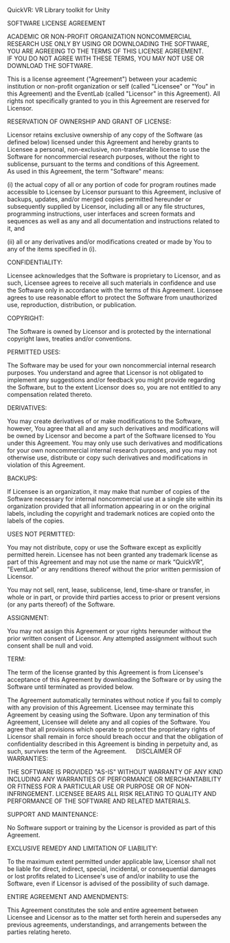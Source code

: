 QuickVR: VR Library toolkit for Unity

SOFTWARE LICENSE AGREEMENT

ACADEMIC OR NON-PROFIT ORGANIZATION NONCOMMERCIAL RESEARCH USE ONLY
BY USING OR DOWNLOADING THE SOFTWARE, YOU ARE AGREEING TO THE TERMS OF THIS LICENSE AGREEMENT.  
IF YOU DO NOT AGREE WITH THESE TERMS, YOU MAY NOT USE OR DOWNLOAD THE SOFTWARE.

This is a license agreement ("Agreement") between your academic institution or non-profit organization or self (called "Licensee" or "You" in this Agreement) and the EventLab (called "Licensor" in this Agreement).  All rights not specifically granted to you in this Agreement are reserved for Licensor. 

RESERVATION OF OWNERSHIP AND GRANT OF LICENSE: 

Licensor retains exclusive ownership of any copy of the Software (as defined below) licensed under this Agreement and hereby grants to Licensee a personal, non-exclusive, non-transferable license to use the Software for noncommercial research purposes, without the right to sublicense, pursuant to the terms and conditions of this Agreement.  
As used in this Agreement, the term "Software" means:

(i) the actual copy of all or any portion of code for program routines made accessible to Licensee by Licensor pursuant to this Agreement, inclusive of backups, updates, and/or merged copies permitted hereunder or subsequently supplied by Licensor,  including all or any file structures, programming instructions, user interfaces and screen formats and sequences as well as any and all documentation and instructions related to it, and 

(ii) all or any derivatives and/or modifications created or made by You to any of the items specified in (i).

CONFIDENTIALITY: 

Licensee acknowledges that the Software is proprietary to Licensor, and as such, Licensee agrees to receive all such materials in confidence and use the Software only in accordance with the terms of this Agreement. Licensee agrees to use reasonable effort to protect the Software from unauthorized use, reproduction, distribution, or publication.

COPYRIGHT: 

The Software is owned by Licensor and is protected by the international copyright laws, treaties and/or conventions.

PERMITTED USES:  

The Software may be used for your own noncommercial internal research purposes. You understand and agree that Licensor is not obligated to implement any suggestions and/or feedback you might provide regarding the Software, but to the extent Licensor does so, you are not entitled to any compensation related thereto.

DERIVATIVES: 

You may create derivatives of or make modifications to the Software, however, You agree that all and any such derivatives and modifications will be owned by Licensor and become a part of the Software licensed to You under this Agreement.  You may only use such derivatives and modifications for your own noncommercial internal research purposes, and you may not otherwise use, distribute or copy such derivatives and modifications in violation of this Agreement.

BACKUPS:  

If Licensee is an organization, it may make that number of copies of the Software necessary for internal noncommercial use at a single site within its organization provided that all information appearing in or on the original labels, including the copyright and trademark notices are copied onto the labels of the copies.

USES NOT PERMITTED:  

You may not distribute, copy or use the Software except as explicitly permitted herein. Licensee has not been granted any trademark license as part of this Agreement and may not use the name or mark “QuickVR", "EventLab" or any renditions thereof without the prior written permission of Licensor.

You may not sell, rent, lease, sublicense, lend, time-share or transfer, in whole or in part, or provide third parties access to prior or present versions (or any parts thereof) of the Software.

ASSIGNMENT: 

You may not assign this Agreement or your rights hereunder without the prior written consent of Licensor. Any attempted assignment without such consent shall be null and void.

TERM: 

The term of the license granted by this Agreement is from Licensee's acceptance of this Agreement by downloading the Software or by using the Software until terminated as provided below.

The Agreement automatically terminates without notice if you fail to comply with any provision of this Agreement.  Licensee may terminate this Agreement by ceasing using the Software.  Upon any termination of this Agreement, Licensee will delete any and all copies of the Software. You agree that all provisions which operate to protect the proprietary rights of Licensor shall remain in force should breach occur and that the obligation of confidentiality described in this Agreement is binding in perpetuity and, as such, survives the term of the Agreement.
 
DISCLAIMER OF WARRANTIES:  

THE SOFTWARE IS PROVIDED "AS-IS" WITHOUT WARRANTY OF ANY KIND INCLUDING ANY WARRANTIES OF PERFORMANCE OR MERCHANTABILITY OR FITNESS FOR A PARTICULAR USE OR PURPOSE OR OF NON-INFRINGEMENT.  LICENSEE BEARS ALL RISK RELATING TO QUALITY AND PERFORMANCE OF THE SOFTWARE AND RELATED MATERIALS.

SUPPORT AND MAINTENANCE: 

No Software support or training by the Licensor is provided as part of this Agreement. 

EXCLUSIVE REMEDY AND LIMITATION OF LIABILITY: 

To the maximum extent permitted under applicable law, Licensor shall not be liable for direct, indirect, special, incidental, or consequential damages or lost profits related to Licensee's use of and/or inability to use the Software, even if Licensor is advised of the possibility of such damage.

ENTIRE AGREEMENT AND AMENDMENTS: 

This Agreement constitutes the sole and entire agreement between Licensee and Licensor as to the matter set forth herein and supersedes any previous agreements, understandings, and arrangements between the parties relating hereto.
